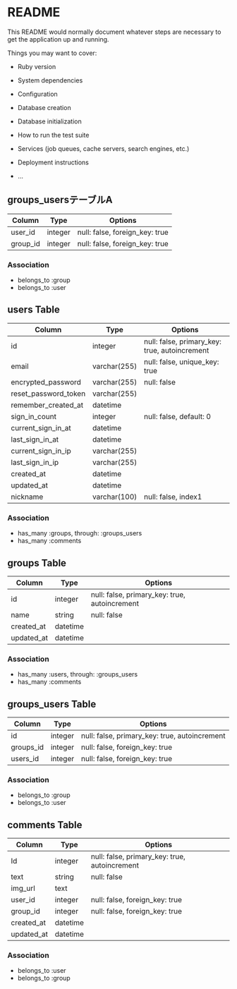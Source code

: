 # README

This README would normally document whatever steps are necessary to get the
application up and running.

Things you may want to cover:

* Ruby version

* System dependencies

* Configuration

* Database creation

* Database initialization

* How to run the test suite

* Services (job queues, cache servers, search engines, etc.)

* Deployment instructions

* ...
## groups_usersテーブルA

|Column|Type|Options|
|------|----|-------|
|user_id|integer|null: false, foreign_key: true|
|group_id|integer|null: false, foreign_key: true|

### Association
- belongs_to :group
- belongs_to :user

## users Table
|Column|Type|Options|
|------|----|-------|
|id|integer|null: false, primary_key: true, autoincrement|
|email|varchar(255)|null: false, unique_key: true|
|encrypted_password|varchar(255)|null: false|
|reset_password_token|varchar(255)|
|remember_created_at|datetime|
|sign_in_count|integer|null: false, default: 0|
|current_sign_in_at|datetime|
|last_sign_in_at|datetime|
|current_sign_in_ip|varchar(255)| 
|last_sign_in_ip|varchar(255)| 
|created_at|datetime| 
|updated_at|datetime| 
|nickname|varchar(100)|null: false, index1|

### Association
- has_many :groups, through: :groups_users
- has_many :comments

## groups Table
|Column|Type|Options|
|------|----|-------|
|id|integer|null: false, primary_key: true, autoincrement|
|name|string|null: false|
|created_at|datetime|
|updated_at|datetime|

### Association
- has_many :users, through: :groups_users
- has_many :comments


## groups_users Table
|Column|Type|Options|
|------|----|-------|
|id|integer|null: false, primary_key: true, autoincrement|
|groups_id|integer|null: false, foreign_key: true|
|users_id|integer|null: false, foreign_key: true|

### Association
- belongs_to :group
- belongs_to :user


## comments Table
|Column|Type|Options|
|------|----|-------|
|Id|integer|null: false, primary_key: true, autoincrement|
|text|string|null: false|
|img_url|text|
|user_id|integer|null: false, foreign_key: true|
|group_id|integer|null: false, foreign_key: true|
|created_at|datetime|
|updated_at|datetime|

### Association
- belongs_to :user
- belongs_to :group